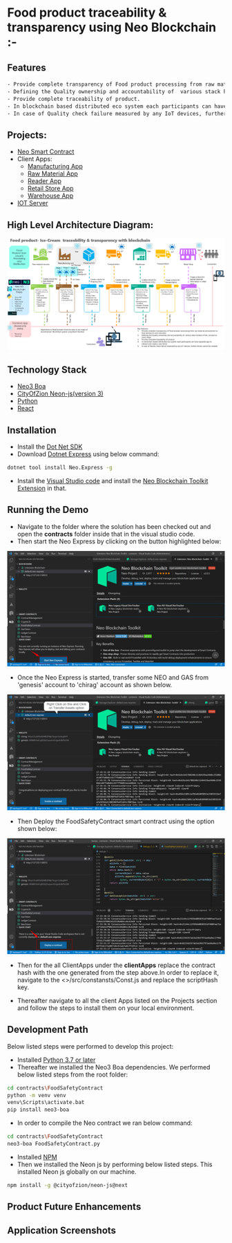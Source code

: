 #  Food product traceability & transparency using Neo Blockchain :-

## Features

```sh
- Provide complete transparency of Food product processing from raw material procurement to final delivery to end consumer.
- Defining the Quality ownership and accountability of  various stack holders of the  product at every stage.
- Provide complete traceability of product. 
- In blockchain based distributed eco system each participants can have separate app to interact and create a new block.
- In case of Quality check failure measured by any IoT devices, further blocks cannot be created
```

## Projects:

- [Neo Smart Contract](https://github.com/jeshu/neo-hackathon/tree/backup/27-Jun/contracts/FoodSafetyContract) 
- Client Apps:
  - [Manufacturing App](https://github.com/jeshu/neo-hackathon/tree/backup/27-Jun/clientApps/ManufacturingApp)
  - [Raw Material App](https://github.com/jeshu/neo-hackathon/tree/backup/27-Jun/clientApps/RawMaterialApp)
  - [Reader App](https://github.com/jeshu/neo-hackathon/tree/backup/27-Jun/clientApps/ReaderApp)
  - [Retail Store App](https://github.com/jeshu/neo-hackathon/tree/backup/27-Jun/clientApps/RetailStore)
  - [Warehouse App](https://github.com/jeshu/neo-hackathon/tree/backup/27-Jun/clientApps/Warehouse)
- [IOT Server](https://github.com/jeshu/neo-hackathon/tree/backup/27-Jun/IoTServer)

## High Level Architecture Diagram: 

![Output](/images/architecture/blockchain_architecture_diagram.png)

## Technology Stack

- [Neo3 Boa](https://dojo.coz.io/neo3/boa/getting-started.html)
- [CityOfZion Neon-js(version 3)](https://dojo.coz.io/neo3/neon-js/docs/)
- [Python](https://www.python.org/)
- [React](https://reactjs.org/)

## Installation

- Install the [Dot Net SDK](https://dotnet.microsoft.com/download)
- Download [Dotnet Express](https://github.com/neo-project/neo-express) using below command:

```sh
dotnet tool install Neo.Express -g
```
- Install the [Visual Studio code](https://code.visualstudio.com/download) and install the [Neo Blockchain Toolkit Extension](https://marketplace.visualstudio.com/items?itemName=ngd-seattle.neo-blockchain-toolkit) in that.


## Running the Demo

- Navigate to the folder where the solution has been checked out and open the **contracts** folder inside that in the visual studio code.
- Then start the Neo Express by clicking on the button highlighted below:

![Output](/images/neoexpress/snapshot1.png)

- Once the Neo Express is started, transfer some NEO and GAS from 'genesis' account to 'chirag' account as shown below.

![Output](/images/neoexpress/snapshot2.png)

- Then Deploy the FoodSafetyContract smart contract using the option shown below:

![Output](/images/neoexpress/snapshot3.png)

- Then for the all ClientApps under the **clientApps** replace the contract hash with the one generated from the step above.In order to replace it, navigate to the <<clientApp>>/src/constansts/Const.js and replace the scriptHash key.

- Thereafter navigate to all the client Apps listed on the Projects section and follow the steps to install them on your local environment.


## Development Path

Below listed steps were performed to develop this project:

- Installed [Python 3.7 or later](https://www.python.org/downloads/release/python-379/)
- Thereafter we installed the Neo3 Boa dependencies. We performed below listed steps from the root folder:
```sh
cd contracts\FoodSafetyContract
python -m venv venv
venv\Scripts\activate.bat
pip install neo3-boa
```
- In order to compile the Neo contract we ran below command:
```sh
cd contracts\FoodSafetyContract
neo3-boa FoodSafetyContract.py
```
- Installed [NPM](https://nodejs.org/en/download/)
- Then we installed the Neon js by performing below listed steps. This installed Neon js globally on our machine.
```sh
npm install -g @cityofzion/neon-js@next
```



## Product Future Enhancements

## Application Screenshots